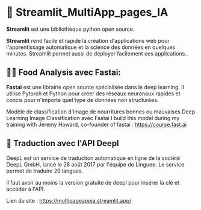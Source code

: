 #	🧰 Streamlit_MultiApp_pages_IA

**Streamlit** est une bibliothèque python open source.

**Streamlit** rend facile et rapide la création d'applications web pour l'apprentissage automatique et la science des données en quelques minutes. Streamlit permet aussi de déployer facilement ces applications..

## 🧑‍🍳 Food Analysis avec Fastai:

**Fastai** est une librairie open source spécialisée dans le deep learning. Il utilise Pytorch et Python pour créer des réseaux neuronaux rapides et concis pour n'importe quel type de données non structurées.

Modèle de classification d'image de nourritures bonnes ou mauvaises
Deep Learning Image Classification avec Fastai
I build this model during my training with Jeremy Howard, co-founder of fastai :
https://course.fast.ai

## 🤖 Traduction avec l'API Deepl

DeepL est un service de traduction automatique en ligne de la société DeepL GmbH, lancé le 28 août 2017 par l'équipe de Linguee. Le service permet de traduire 29 langues.

Il faut avoir au moins la version gratuite de deepl pour insérer la clé et accéder à l'API.


 Lien du site :  https://multipageappia.streamlit.app/
